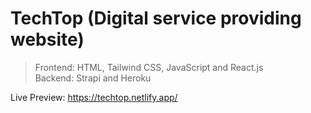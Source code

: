# TechTop (Digital service providing website)

>Frontend: HTML, Tailwind CSS, JavaScript and React.js    
>Backend: Strapi and Heroku

Live Preview: https://techtop.netlify.app/

